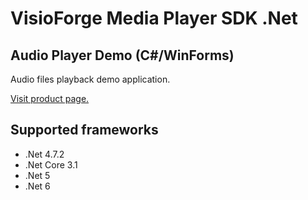 ﻿# VisioForge Media Player SDK .Net

## Audio Player Demo (C#/WinForms)

Audio files playback demo application.

[Visit product page.](https://www.visioforge.com/media-player-sdk-net)

## Supported frameworks

* .Net 4.7.2
* .Net Core 3.1
* .Net 5
* .Net 6